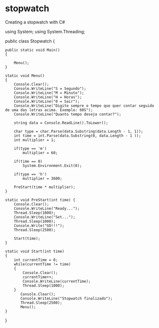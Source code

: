 # stopwatch
 Creating a stopwatch with C# 

using System;
using System.Threading;
                                                                   
public class Stopwatch
{

    public static void Main()
    {

        Menu();
    }

    static void Menu()
    {
        Console.Clear();
        Console.WriteLine("S = Segundo");
        Console.WriteLine("M = Minuto");
        Console.WriteLine("H = Horas");
        Console.WriteLine("0 = Sair");
        Console.WriteLine("Digite sempre o tempo que quer contar seguido de uma das letras acima. Exemplo: 60S");
        Console.WriteLine("Quanto tempo deseja contar?");

        string data = Console.ReadLine().ToLower();
   
        char type = char.Parse(data.Substring(data.Length - 1, 1));
        int time = int.Parse(data.Substring(0, data.Length - 1 ));
        int multiplier = 1;

        if(type == 'm')
            multiplier = 60;
        
        if(time == 0)
            System.Environment.Exit(0);

        if(type == 'h')
            multiplier = 3600;

        PreStart(time * multiplier);
    }

    static void PreStart(int time) {
        Console.Clear();
        Console.WriteLine("Ready...");
        Thread.Sleep(1000);
        Console.WriteLine("Set...");
        Thread.Sleep(1000);
        Console.Write("GO!!!");
        Thread.Sleep(2500);

        Start(time);
    }

    static void Start(int time)
    {
        int currentTime = 0;
        while(currentTime != time)
        {
            Console.Clear();
            currentTime++;
            Console.WriteLine(currentTime);
            Thread.Sleep(1000);
        }
           Console.Clear();
           Console.WriteLine("Stopwatch finalizado");        
           Thread.Sleep(2500);  
           Menu();           
    }
}
